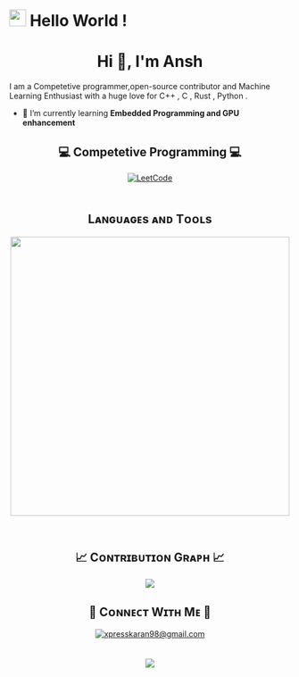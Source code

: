 # <img src="https://emojis.slackmojis.com/emojis/images/1531849430/4246/blob-sunglasses.gif?1531849430" width="30"/> Hello World !
<h1 align="center">Hi  👋, I'm Ansh  </h1> 
    
<p align="left">I am a Competetive programmer,open-source contributor and Machine Learning Enthusiast with a huge love for C++ , C , Rust , Python . </p>
   
- 🌱 I’m currently learning **Embedded Programming and GPU enhancement** 
 
<!--Competetive programming Section-->  

<h2 align="center">💻 Competetive Programming 💻</h2>
<div align="center">

<a href="https://leetcode.com/u/sansh2356/" target="_blank">
  <img src="https://img.shields.io/badge/LeetCode-FFA116?style=for-the-badge&logo=leetcode&logoColor=white" alt="LeetCode" style="margin-bottom: 5px;" />
</a>

</div>

<br />

<!--Languages and Tools Section-->       
<h2 align="center">Lᴀɴɢᴜᴀɢᴇs ᴀɴᴅ Tᴏᴏʟs</h2> 
<p align="center">
<img width="500px"  src="https://skillicons.dev/icons?i=py,java,html,css,nodejs,django,solidity,postgres,vscode,docker,aws,postman,linux,git,kubernetes,c,vim,windows,vite,vercel,ts,threejs,tensorflow,tailwind,sklearn,sublime,redux,redis,react,opencv,npm,nodejs,nextjs,mongodb,materialui,md,kali,kafka,js,graphql,flask,firebase,express,cpp,blender,androidstudio,go,neovim,bash,ubuntu,vue,angular&perline=10"  />
</p>
<br />

<!--Contribution Graph-->
<h2 align="center">📈 Cᴏɴᴛʀɪʙᴜᴛɪᴏɴ Gʀᴀᴘʜ 📈</h2>
<div align="center">
    <img src="https://github-readme-activity-graph.vercel.app/graph?username=sansh2356&bg_color=011627&color=79d3c3&line=c792ea&point=ffeb95&area=true&hide_border=false" border-radius="15">
</div>

<!--Contact Section--> 

<h2 align="center">🤝 Cᴏɴɴᴇᴄᴛ Wɪᴛʜ Mᴇ 🤝 </h2>
<div align="center">
  
<a href="mailto:sansh2356@gmail.com" target="_blank">
  <img src="https://img.shields.io/badge/Gmail-D14836?style=for-the-badge&logo=gmail&logoColor=white" alt=xpresskaran98@gmail.com mail style="margin-bottom: 5px;" />
</a>
</div>

<br/>

<!--Ending--> 
<p align="center">
  <img src="https://capsule-render.vercel.app/api?type=waving&color=gradient&height=65&section=footer"/>
</p>
